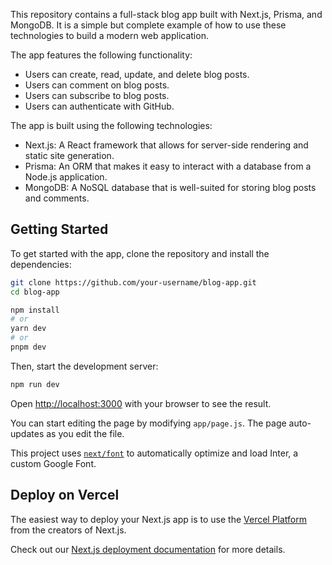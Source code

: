 This repository contains a full-stack blog app built with Next.js, Prisma, and MongoDB. It is a simple but complete example of how to use these technologies to build a modern web application.

The app features the following functionality:

- Users can create, read, update, and delete blog posts.
- Users can comment on blog posts.
- Users can subscribe to blog posts.
- Users can authenticate with GitHub.

The app is built using the following technologies:

- Next.js: A React framework that allows for server-side rendering and static site generation.
- Prisma: An ORM that makes it easy to interact with a database from a Node.js application.
- MongoDB: A NoSQL database that is well-suited for storing blog posts and comments.

## Getting Started

To get started with the app, clone the repository and install the dependencies:

```bash
git clone https://github.com/your-username/blog-app.git
cd blog-app

npm install
# or
yarn dev
# or
pnpm dev
```

Then, start the development server:

```bash
npm run dev
```

Open [http://localhost:3000](http://localhost:3000) with your browser to see the result.

You can start editing the page by modifying `app/page.js`. The page auto-updates as you edit the file.

This project uses [`next/font`](https://nextjs.org/docs/basic-features/font-optimization) to automatically optimize and load Inter, a custom Google Font.

## Deploy on Vercel

The easiest way to deploy your Next.js app is to use the [Vercel Platform](https://vercel.com/new?utm_medium=default-template&filter=next.js&utm_source=create-next-app&utm_campaign=create-next-app-readme) from the creators of Next.js.

Check out our [Next.js deployment documentation](https://nextjs.org/docs/deployment) for more details.




